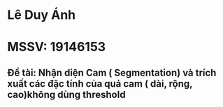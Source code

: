 # Lê Duy Ánh
# MSSV: 19146153
## Đề tài: Nhận diện Cam ( Segmentation) và trích xuất các đặc tính của quả cam ( dài, rộng, cao)không dùng threshold
